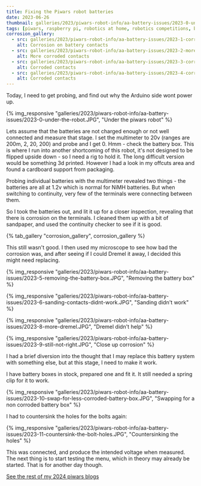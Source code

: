 ```yaml
---
title: Fixing the Piwars robot batteries
date: 2023-06-26
thumbnail: galleries/2023/piwars-robot-info/aa-battery-issues/2023-0-under-the-robot.JPG
tags: [piwars, raspberry pi, robotics at home, robotics competitions, battery corrosion, electronics, piwars 2024]
corrosion_gallery:
  - src: galleries/2023/piwars-robot-info/aa-battery-issues/2023-1-corrosion-on-contacts.JPG
    alt: Corrosion on battery contacts
  - src: galleries/2023/piwars-robot-info/aa-battery-issues/2023-2-more-corroded-contacts.JPG
    alt: More corroded contacts
  - src: galleries/2023/piwars-robot-info/aa-battery-issues/2023-3-corroded-contacts.JPG
    alt: Corroded contacts
  - src: galleries/2023/piwars-robot-info/aa-battery-issues/2023-4-corroded-contacts.JPG
    alt: Corroded contacts
---
```

Today, I need to get probing, and find out why the Arduino side wont power up.

{% img_responsive "galleries/2023/piwars-robot-info/aa-battery-issues/2023-0-under-the-robot.JPG", "Under the piwars robot" %}

Lets assume that the batteries are not charged enough or not well connected and measure that stage. I set the multimeter to 20v (ranges are 200m, 2, 20, 200) and probe and I get 0. Hmm - check the battery box. This is where I run into another shortcoming of this robot, it's not designed to be flipped upside down - so I need a rig to hold it. The long difficult version would be something 3d printed. However I had a look in my offcuts area and found a cardboard support from packaging.

Probing individual batteries with the multimeter revealed two things - the batteries are all at 1.2v which is normal for NiMH batteries. But when switching to continuity, very few of the terminals were connecting between them.

So I took the batteries out, and lit it up for a closer inspection, revealing that there is corrosion on the terminals. I cleaned them up with a bit of sandpaper, and used the continuity checker to see if it is good.

{% tab_gallery "corrosion_gallery", corrosion_gallery %}

This still wasn't good. I then used my microscope to see how bad the corrosion was, and after seeing if I could Dremel it away, I decided this might need replacing.

{% img_responsive "galleries/2023/piwars-robot-info/aa-battery-issues/2023-5-removing-the-battery-box.JPG", "Removing the battery box" %}

{% img_responsive "galleries/2023/piwars-robot-info/aa-battery-issues/2023-6-sanding-contacts-didnt-work.JPG", "Sanding didn't work" %}

{% img_responsive "galleries/2023/piwars-robot-info/aa-battery-issues/2023-8-more-dremel.JPG", "Dremel didn't help" %}

{% img_responsive "galleries/2023/piwars-robot-info/aa-battery-issues/2023-9-still-not-right.JPG", "Close up corrosion" %}

I had a brief diversion into the thought that I may replace this battery system with something else, but at this stage, I need to make it work.

I have battery boxes in stock, prepared one and fit it. It still needed a spring clip for it to work.

{% img_responsive "galleries/2023/piwars-robot-info/aa-battery-issues/2023-10-swap-for-less-corroded-battery-box.JPG", "Swapping for a non corroded battery box" %}

I had to countersink the holes for the bolts again:

{% img_responsive "galleries/2023/piwars-robot-info/aa-battery-issues/2023-11-countersink-the-bolt-holes.JPG", "Countersinking the holes" %}

This was connected, and produce the intended voltage when measured. The next thing is to start testing the menu, which in theory may already be started. That is for another day though.

[See the rest of my 2024 piwars blogs](/tags/piwars-2024/)
